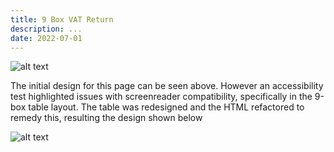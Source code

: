 ```yaml
---
title: 9 Box VAT Return
description: ...
date: 2022-07-01
---
```



![alt text](/nine-box/Your-VAT-return-40.jpg "Before")

The initial design for this page can be seen above. However an accessibility test highlighted issues with screenreader compatibility, specifically in the 9-box table layout. The table was redesigned and the HTML refactored to remedy this, resulting the design shown below

![alt text](/nine-box/Your-VAT-return-50.jpg "After")
